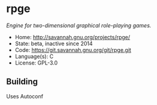 # rpge

_Engine for two-dimensional graphical role-playing games._

- Home: http://savannah.gnu.org/projects/rpge/
- State: beta, inactive since 2014
- Code: https://git.savannah.gnu.org/git/rpge.git
- Language(s): C
- License: GPL-3.0

## Building

Uses Autoconf

